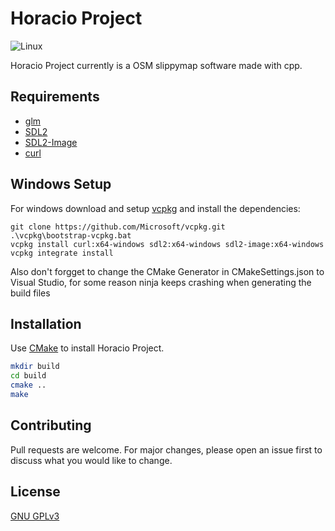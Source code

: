 # Horacio Project

![Linux](https://github.com/l3yaer/Horacio-Proj/workflows/Linux/badge.svg)

Horacio Project currently is a OSM slippymap software made with cpp.

## Requirements

* [glm](https://glm.g-truc.net/)
* [SDL2](https://www.libsdl.org/)
* [SDL2-Image](https://www.libsdl.org/)
* [curl](https://curl.haxx.se/)

## Windows Setup
For windows download and setup [vcpkg](https://vcpkg.io/en/getting-started.html) and install the dependencies:

```console
git clone https://github.com/Microsoft/vcpkg.git
.\vcpkg\bootstrap-vcpkg.bat
vcpkg install curl:x64-windows sdl2:x64-windows sdl2-image:x64-windows
vcpkg integrate install
```
Also don't forgget to change the CMake Generator in CMakeSettings.json to Visual Studio, for some reason ninja keeps crashing when generating the build files
## Installation

Use [CMake](https://cmake.org/) to install Horacio Project.

```bash
mkdir build
cd build
cmake ..
make
```

## Contributing
Pull requests are welcome. For major changes, please open an issue first to discuss what you would like to change.

## License
[GNU GPLv3](https://choosealicense.com/licenses/gpl-3.0/)

